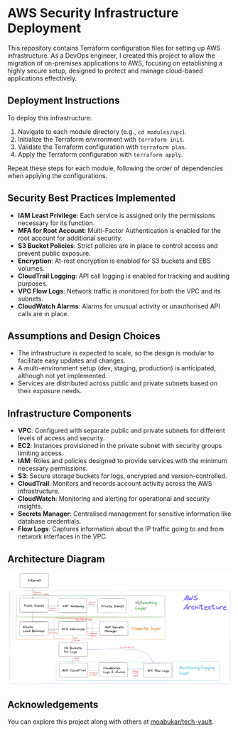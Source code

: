 # AWS Security Infrastructure Deployment

This repository contains Terraform configuration files for setting up AWS infrastructure. As a DevOps engineer, I created this project to allow the migration of on-premises applications to AWS, focusing on establishing a highly secure setup, designed to protect and manage cloud-based applications effectively. 

## Deployment Instructions

To deploy this infrastructure:

1. Navigate to each module directory (e.g., `cd modules/vpc`).
2. Initialize the Terraform environment with `terraform init`.
3. Validate the Terraform configuration with `terraform plan`.
4. Apply the Terraform configuration with `terraform apply`.

Repeat these steps for each module, following the order of dependencies when applying the configurations.

## Security Best Practices Implemented

- **IAM Least Privilege**: Each service is assigned only the permissions necessary for its function.
- **MFA for Root Account**: Multi-Factor Authentication is enabled for the root account for additional security.
- **S3 Bucket Policies**: Strict policies are in place to control access and prevent public exposure.
- **Encryption**: At-rest encryption is enabled for S3 buckets and EBS volumes.
- **CloudTrail Logging**: API call logging is enabled for tracking and auditing purposes.
- **VPC Flow Logs**: Network traffic is monitored for both the VPC and its subnets.
- **CloudWatch Alarms**: Alarms for unusual activity or unauthorised API calls are in place.

## Assumptions and Design Choices

- The infrastructure is expected to scale, so the design is modular to facilitate easy updates and changes.
- A multi-environment setup (dev, staging, production) is anticipated, although not yet implemented.
- Services are distributed across public and private subnets based on their exposure needs.


## Infrastructure Components

- **VPC**: Configured with separate public and private subnets for different levels of access and security.
- **EC2**: Instances provisioned in the private subnet with security groups limiting access.
- **IAM**: Roles and policies designed to provide services with the minimum necessary permissions.
- **S3**: Secure storage buckets for logs, encrypted and version-controlled.
- **CloudTrail**: Monitors and records account activity across the AWS infrastructure.
- **CloudWatch**: Monitoring and alerting for operational and security insights.
- **Secrets Manager**: Centralised management for sensitive information like database credentials.
- **Flow Logs**: Captures information about the IP traffic going to and from network interfaces in the VPC.


## Architecture Diagram

![AWS Architecture Diagram](https://github.com/Zhagi/AWS-Security/blob/main/Images/AWS%20Architecture%20Diagram.png?raw=true)


## Acknowledgements
You can explore this project along with others at [moabukar/tech-vault](https://github.com/moabukar/tech-vault).
